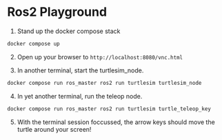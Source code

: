 # Ros2 Playground

1. Stand up the docker compose stack

```bash
docker compose up
```

2. Open up your browser to `http://localhost:8080/vnc.html`

3. In another terminal, start the turtlesim_node.

```bash
docker compose run ros_master ros2 run turtlesim turtlesim_node
```

4. In yet another terminal, run the teleop node.

```bash
docker compose run ros_master ros2 run turtlesim turtle_teleop_key
```

5. With the terminal session foccussed, the arrow keys should move the turtle around your screen!

